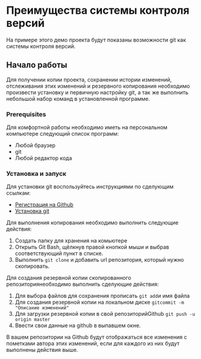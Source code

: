 # Преимущества системы контроля версий
На примере этого демо проекта будут показаны возможности git как системы контроля версий.

## Начало работы
Для получении копии проекта, сохранении истории изменений, отслеживания этих изменений и резервного копирования необходимо произвести установку и первичную настройку git, а так же выполнить небольшой набор команд в установленной программе.

### Prerequisites
Для комфортной работы необходимо иметь на персональном компьютере следующий список программ:
* Любой браузер
* git
* Любой редактор кода

### Установка и запуск
Для установки git воспользуйтесь инструкциями по сделующим ссылкам:
* [Регистрация на Github](https://github.com/netology-code/guides/tree/master/github)
* [Установка git](https://github.com/netology-code/guides/blob/master/git/REAMDE.md)

Для выполнения копирования необходимо выполнить следующие действия:
1. Создать папку для хранения на комьютере
1. Открыть Git Bash, щёлкнув правой кнопкой мыши и выбрав соответствующий пункт в списке.
1. Выполнить `git clone` и добавить url репозитория, который нужно скопировать.

Для создания резервной копии скопированного репозиториянеобходимо выполнить сделующие действия:

1. Для выбора файлов для сохранения прописать `git add`и имя файла
1. Для создания резервной копии на локальном диске `gitcommit -m "Описание изменений"`
1. Для загрузки резервной копии в свой репозиторийGithub `git push -u origin master`
1. Ввести свои данные на github в выпавшем окне.

В вашем репозитории на Github будут отображаться все изменения с пометками автора этих изменений, если для каждого из них будут выполнены действия выше.